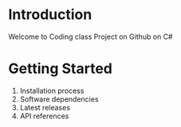 # Introduction
Welcome to Coding class Project on Github on C#

# Getting Started

1.	Installation process
2.	Software dependencies
3.	Latest releases
4.	API references

